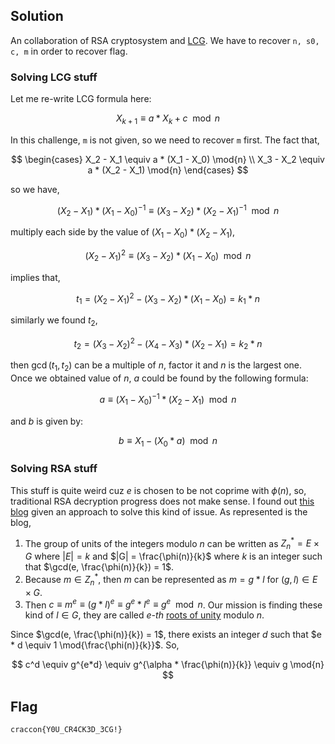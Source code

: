 ## Solution
An collaboration of RSA cryptosystem and [LCG](https://en.wikipedia.org/wiki/Linear_congruential_generator). We have to recover `n, s0, c, m` in order to recover flag.     

### Solving LCG stuff
Let me re-write LCG formula here:

$$
X_{k+1} \equiv a * X_k + c \mod{n}
$$

In this challenge, `m` is not given, so we need to recover `m` first. The fact that,

$$
\begin{cases}
X_2 - X_1 \equiv a * (X_1 - X_0) \mod{n} \\
X_3 - X_2 \equiv a * (X_2 - X_1) \mod{n}
\end{cases}
$$

so we have,

$$
(X_2 - X_1) * (X_1 - X_0)^{-1} \equiv (X_3 - X_2) * (X_2 - X_1)^{-1} \mod{n}
$$

multiply each side by the value of $(X_1 - X_0) * (X_2 - X_1)$,

$$
(X_2 - X_1)^2 \equiv (X_3 - X_2) * (X_1 - X_0) \mod{n}
$$

implies that,

$$
t_1 = (X_2 - X_1)^2 - (X_3 - X_2) * (X_1 - X_0) = k_1 * n
$$

similarly we found $t_2$,

$$
t_2 = (X_3 - X_2)^2 - (X_4 - X_3) * (X_2 - X_1) = k_2 * n
$$

then $\gcd(t_1, t_2)$ can be a multiple of $n$, factor it and $n$ is the largest one. Once we obtained value of $n$, $a$ could be found by the following formula:

$$
a \equiv (X_1 - X_0)^{-1} * (X_2 - X_1) \mod{n}
$$

and $b$ is given by:

$$
b \equiv X_1 - (X_0 * a) \mod{n}
$$


### Solving RSA stuff
This stuff is quite weird cuz $e$ is chosen to be not coprime with $\phi(n)$, so, traditional RSA decryption progress does not make sense. I found out [this blog](https://medium.com/@g2f1/bad-rsa-keys-3157bc57528e) given an approach to solve this kind of issue. As represented is the blog,
1. The group of units of the integers modulo $n$ can be written as $Z_n^* = E \times G$ where $|E| = k$ and $|G| = \frac{\phi(n)}{k}$ where $k$ is an integer such that $\gcd(e, \frac{\phi(n)}{k}) = 1$.
2. Because $m \in Z_n^*$, then $m$ can be represented as $m = g * l$ for $(g, l) \in E \times G$.
3. Then $c \equiv m^e \equiv (g * l)^e \equiv g^e * l^e \equiv g^e \mod{n}$. 
Our mission is finding these kind of $l \in G$, they are called _e-th_ [roots of unity](https://en.wikipedia.org/wiki/Root_of_unity_modulo_n) modulo $n$.


Since $\gcd(e, \frac{\phi(n)}{k}) = 1$, there exists an integer $d$ such that $e * d \equiv 1 \mod{\frac{\phi(n)}{k}}$. So,

$$
c^d \equiv g^{e*d} \equiv g^{\alpha * \frac{\phi(n)}{k}} \equiv g \mod{n}
$$




## Flag
```
craccon{Y0U_CR4CK3D_3CG!}
```